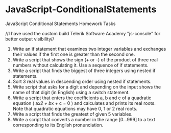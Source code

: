 JavaScript-ConditionalStatements
================================

JavaScript Conditional Statements Homework Tasks

//I have used the custom build Telerik Software Academy "js-console" for
better output visibility//

1. Write an if statement that examines two integer variables and
exchanges their values if the first one is greater than the second one.
2. Write a script that shows the sign (+ or -) of the product of three
real numbers without calculating it. Use a sequence of if statements.
3. Write a script that finds the biggest of three integers using nested
if statements.
4. Sort 3 real values in descending order using nested if statements.
5. Write script that asks for a digit and depending on the input shows
the name of that digit (in English) using a switch statement.
6. Write a script that enters the coefficients a, b and c of a quadratic
equation  ( a*x2 + b*x + c = 0 ) and calculates and prints its real
roots. Note that quadratic equations may have 0, 1 or 2 real roots.
7. Write a script that finds the greatest of given 5 variables.
8. Write a script that converts a number in the range [0...999] to a
text corresponding to its English pronunciation.
